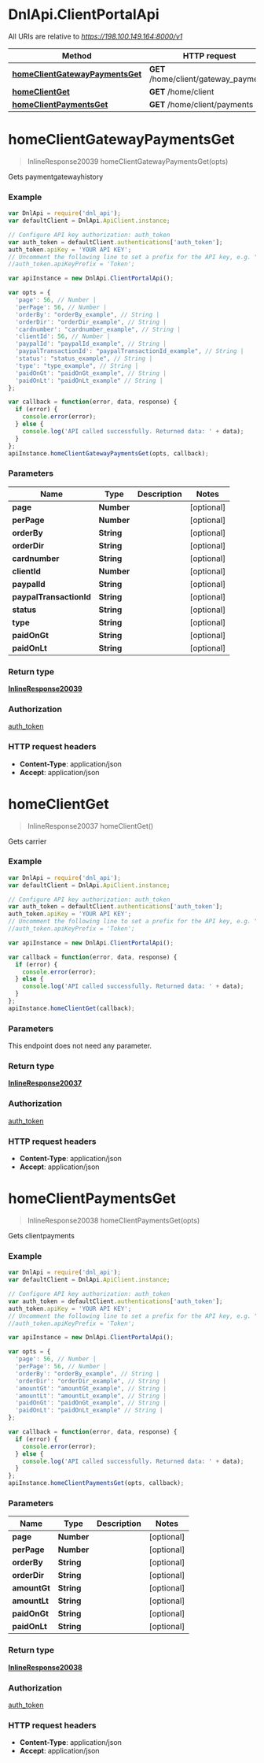 # DnlApi.ClientPortalApi

All URIs are relative to *https://198.100.149.164:8000/v1*

Method | HTTP request | Description
------------- | ------------- | -------------
[**homeClientGatewayPaymentsGet**](ClientPortalApi.md#homeClientGatewayPaymentsGet) | **GET** /home/client/gateway_payments | 
[**homeClientGet**](ClientPortalApi.md#homeClientGet) | **GET** /home/client | 
[**homeClientPaymentsGet**](ClientPortalApi.md#homeClientPaymentsGet) | **GET** /home/client/payments | 


<a name="homeClientGatewayPaymentsGet"></a>
# **homeClientGatewayPaymentsGet**
> InlineResponse20039 homeClientGatewayPaymentsGet(opts)



Gets paymentgatewayhistory

### Example
```javascript
var DnlApi = require('dnl_api');
var defaultClient = DnlApi.ApiClient.instance;

// Configure API key authorization: auth_token
var auth_token = defaultClient.authentications['auth_token'];
auth_token.apiKey = 'YOUR API KEY';
// Uncomment the following line to set a prefix for the API key, e.g. "Token" (defaults to null)
//auth_token.apiKeyPrefix = 'Token';

var apiInstance = new DnlApi.ClientPortalApi();

var opts = { 
  'page': 56, // Number | 
  'perPage': 56, // Number | 
  'orderBy': "orderBy_example", // String | 
  'orderDir': "orderDir_example", // String | 
  'cardnumber': "cardnumber_example", // String | 
  'clientId': 56, // Number | 
  'paypalId': "paypalId_example", // String | 
  'paypalTransactionId': "paypalTransactionId_example", // String | 
  'status': "status_example", // String | 
  'type': "type_example", // String | 
  'paidOnGt': "paidOnGt_example", // String | 
  'paidOnLt': "paidOnLt_example" // String | 
};

var callback = function(error, data, response) {
  if (error) {
    console.error(error);
  } else {
    console.log('API called successfully. Returned data: ' + data);
  }
};
apiInstance.homeClientGatewayPaymentsGet(opts, callback);
```

### Parameters

Name | Type | Description  | Notes
------------- | ------------- | ------------- | -------------
 **page** | **Number**|  | [optional] 
 **perPage** | **Number**|  | [optional] 
 **orderBy** | **String**|  | [optional] 
 **orderDir** | **String**|  | [optional] 
 **cardnumber** | **String**|  | [optional] 
 **clientId** | **Number**|  | [optional] 
 **paypalId** | **String**|  | [optional] 
 **paypalTransactionId** | **String**|  | [optional] 
 **status** | **String**|  | [optional] 
 **type** | **String**|  | [optional] 
 **paidOnGt** | **String**|  | [optional] 
 **paidOnLt** | **String**|  | [optional] 

### Return type

[**InlineResponse20039**](InlineResponse20039.md)

### Authorization

[auth_token](../README.md#auth_token)

### HTTP request headers

 - **Content-Type**: application/json
 - **Accept**: application/json

<a name="homeClientGet"></a>
# **homeClientGet**
> InlineResponse20037 homeClientGet()



Gets carrier

### Example
```javascript
var DnlApi = require('dnl_api');
var defaultClient = DnlApi.ApiClient.instance;

// Configure API key authorization: auth_token
var auth_token = defaultClient.authentications['auth_token'];
auth_token.apiKey = 'YOUR API KEY';
// Uncomment the following line to set a prefix for the API key, e.g. "Token" (defaults to null)
//auth_token.apiKeyPrefix = 'Token';

var apiInstance = new DnlApi.ClientPortalApi();

var callback = function(error, data, response) {
  if (error) {
    console.error(error);
  } else {
    console.log('API called successfully. Returned data: ' + data);
  }
};
apiInstance.homeClientGet(callback);
```

### Parameters
This endpoint does not need any parameter.

### Return type

[**InlineResponse20037**](InlineResponse20037.md)

### Authorization

[auth_token](../README.md#auth_token)

### HTTP request headers

 - **Content-Type**: application/json
 - **Accept**: application/json

<a name="homeClientPaymentsGet"></a>
# **homeClientPaymentsGet**
> InlineResponse20038 homeClientPaymentsGet(opts)



Gets clientpayments

### Example
```javascript
var DnlApi = require('dnl_api');
var defaultClient = DnlApi.ApiClient.instance;

// Configure API key authorization: auth_token
var auth_token = defaultClient.authentications['auth_token'];
auth_token.apiKey = 'YOUR API KEY';
// Uncomment the following line to set a prefix for the API key, e.g. "Token" (defaults to null)
//auth_token.apiKeyPrefix = 'Token';

var apiInstance = new DnlApi.ClientPortalApi();

var opts = { 
  'page': 56, // Number | 
  'perPage': 56, // Number | 
  'orderBy': "orderBy_example", // String | 
  'orderDir': "orderDir_example", // String | 
  'amountGt': "amountGt_example", // String | 
  'amountLt': "amountLt_example", // String | 
  'paidOnGt': "paidOnGt_example", // String | 
  'paidOnLt': "paidOnLt_example" // String | 
};

var callback = function(error, data, response) {
  if (error) {
    console.error(error);
  } else {
    console.log('API called successfully. Returned data: ' + data);
  }
};
apiInstance.homeClientPaymentsGet(opts, callback);
```

### Parameters

Name | Type | Description  | Notes
------------- | ------------- | ------------- | -------------
 **page** | **Number**|  | [optional] 
 **perPage** | **Number**|  | [optional] 
 **orderBy** | **String**|  | [optional] 
 **orderDir** | **String**|  | [optional] 
 **amountGt** | **String**|  | [optional] 
 **amountLt** | **String**|  | [optional] 
 **paidOnGt** | **String**|  | [optional] 
 **paidOnLt** | **String**|  | [optional] 

### Return type

[**InlineResponse20038**](InlineResponse20038.md)

### Authorization

[auth_token](../README.md#auth_token)

### HTTP request headers

 - **Content-Type**: application/json
 - **Accept**: application/json

